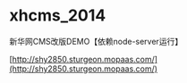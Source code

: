 xhcms_2014
==========

新华网CMS改版DEMO【依赖node-server运行】

[http://shy2850.sturgeon.mopaas.com/](http://shy2850.sturgeon.mopaas.com/)
